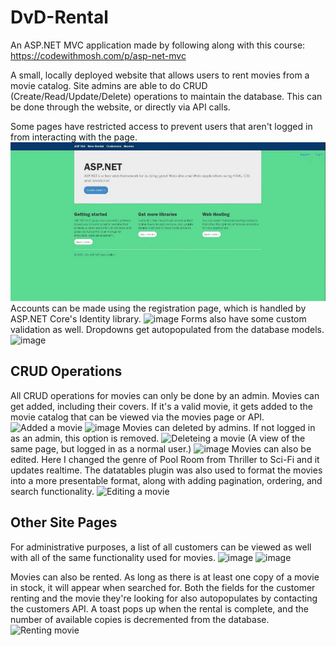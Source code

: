 # DvD-Rental

An ASP.NET MVC application made by following along with this course: https://codewithmosh.com/p/asp-net-mvc

A small, locally deployed website that allows users to rent movies from a movie catalog. Site admins are able to do CRUD (Create/Read/Update/Delete) operations to maintain the database. This can be done through the website, or directly via API calls.

Some pages have restricted access to prevent users that aren't logged in from interacting with the page. 
![Restricted Page](https://github.com/Jogira/DvD-Rental/blob/master/Images/Access%20Denial.gif?raw=true)
Accounts can be made using the registration page, which is handled by ASP.NET Core's Identity library. 
![image](https://user-images.githubusercontent.com/46968282/217659958-8de7274f-72d6-4655-bb29-3ebd0ecfd929.png)
Forms also have some custom validation as well. Dropdowns get autopopulated from the database models.
![image](https://user-images.githubusercontent.com/46968282/217667329-efeb394e-c86c-4279-8128-2a67e689eb9b.png)
## CRUD Operations
All CRUD operations for movies can only be done by an admin. 
Movies can get added, including their covers. If it's a valid movie, it gets added to the movie catalog that can be viewed via the movies page or API.
![Added a movie](https://github.com/Jogira/DvD-Rental/blob/master/Images/Adding%20Movie.gif?raw=true)
![image](https://user-images.githubusercontent.com/46968282/217670900-add0a5ec-04d2-4a89-9288-5ddc0c4e3d4d.png)
Movies can deleted by admins. If not logged in as an admin, this option is removed. 
![Deleteing a movie](https://github.com/Jogira/DvD-Rental/blob/master/Images/Deleting%20Movie.gif?raw=true)
(A view of the same page, but logged in as a normal user.)
![image](https://user-images.githubusercontent.com/46968282/217675609-1c7778aa-5808-4550-8243-a744bd4de6a1.png)
Movies can also be edited. Here I changed the genre of Pool Room from Thriller to Sci-Fi and it updates realtime. The datatables plugin was also used to format the movies into a more presentable format, along with adding pagination, ordering, and search functionality. 
![Editing a movie](https://github.com/Jogira/DvD-Rental/blob/master/Images/Editing%20Movie.gif?raw=true)

## Other Site Pages
For administrative purposes, a list of all customers can be viewed as well with all of the same functionality used for movies.
![image](https://user-images.githubusercontent.com/46968282/217679199-59e98633-ea8c-4171-b301-b349a1080d8d.png)
![image](https://user-images.githubusercontent.com/46968282/217679313-a67f8250-95df-4cdd-b73f-6132ee65c423.png)

Movies can also be rented. As long as there is at least one copy of a movie in stock, it will appear when searched for. Both the fields for the customer renting and the movie they're looking for also autopopulates by contacting the customers API. A toast pops up when the rental is complete, and the number of available copies is decremented from the database.
![Renting movie](https://github.com/Jogira/DvD-Rental/blob/master/Images/Renting%20Movie.gif?raw=true)
